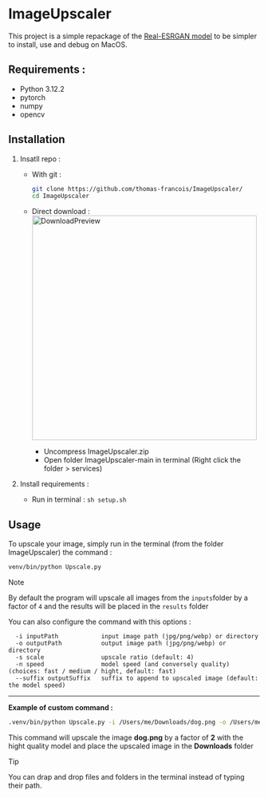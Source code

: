 # ImageUpscaler

This project is a simple repackage of the [Real-ESRGAN model](https://github.com/xinntao/Real-ESRGAN) to be simpler to install, use and debug on MacOS.


## Requirements :
- Python 3.12.2
- pytorch
- numpy
- opencv

## Installation

1. Insatll repo :
    - With git :
      ```bash
      git clone https://github.com/thomas-francois/ImageUpscaler/
      cd ImageUpscaler
      ```
    
    
    - Direct download :<br/><img width="450" alt="DownloadPreview" src="https://github.com/user-attachments/assets/251eb907-952b-4eee-934a-10223548e015"><br/>
      - Uncompress ImageUpscaler.zip
      - Open folder ImageUpscaler-main in terminal (Right click the folder > services)

2. Install requirements :  
      - Run in terminal : ```sh setup.sh```


## Usage

To upscale your image, simply run in the terminal (from the folder ImageUpscaler) the command :  
```bash
venv/bin/python Upscale.py
```

> [!NOTE]  
> By default the program will upscale all images from the ```inputs```folder by a factor of ```4``` and the results will be placed in the ```results``` folder

You can also configure the command with this options :

```console
  -i inputPath            input image path (jpg/png/webp) or directory
  -o outputPath           output image path (jpg/png/webp) or directory
  -s scale                upscale ratio (default: 4)
  -n speed                model speed (and conversely quality) (choices: fast / medium / hight, default: fast)
  --suffix outputSuffix   suffix to append to upscaled image (default: the model speed)
```

---

**Example of custom command :**  
```bash
.venv/bin/python Upscale.py -i /Users/me/Downloads/dog.png -o /Users/me/Downloads -s 2 -n hight
```  
This command will upscale the image **dog.png** by a factor of **2** with the hight quality model and place the upscaled image in the **Downloads** folder  

> [!Tip]
> You can drap and drop files and folders in the terminal instead of typing their path.
